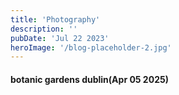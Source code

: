 ```yaml
---
title: 'Photography'
description: ''
pubDate: 'Jul 22 2023'
heroImage: '/blog-placeholder-2.jpg'
---
```


#### botanic gardens dublin(Apr 05 2025)


